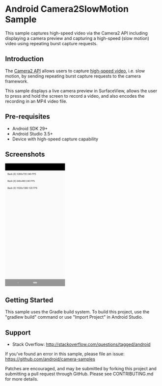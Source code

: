 
Android Camera2SlowMotion Sample
================================

This sample captures high-speed video via the Camera2 API including displaying
a camera preview and capturing a high-speed (slow motion) video using
repeating burst capture requests.

Introduction
------------

The [Camera2 API][1] allows users to capture [high-speed video][2], i.e. slow
motion, by sending repeating burst capture requests to the camera framework.

This sample displays a live camera preview in SurfaceView, allows the user to
press and hold the screen to record a video, and also encodes the recording
in an MP4 video file.

[1]: https://developer.android.com/reference/android/hardware/camera2/package-summary.html
[2]: https://developer.android.com/reference/android/hardware/camera2/CameraMetadata.html#REQUEST_AVAILABLE_CAPABILITIES_CONSTRAINED_HIGH_SPEED_VIDEO

Pre-requisites
--------------

- Android SDK 29+
- Android Studio 3.5+
- Device with high-speed capture capability

Screenshots
-------------

<img src="screenshots/main.png" height="400" alt="Screenshot"/>

Getting Started
---------------

This sample uses the Gradle build system. To build this project, use the
"gradlew build" command or use "Import Project" in Android Studio.

Support
-------

- Stack Overflow: http://stackoverflow.com/questions/tagged/android

If you've found an error in this sample, please file an issue:
https://github.com/android/camera-samples

Patches are encouraged, and may be submitted by forking this project and
submitting a pull request through GitHub. Please see CONTRIBUTING.md for more details.
